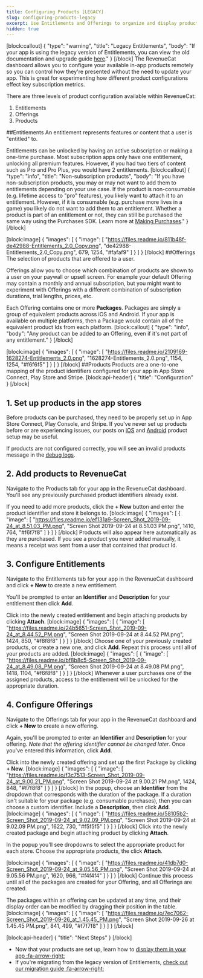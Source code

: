 ```yaml
---
title: Configuring Products [LEGACY]
slug: configuring-products-legacy
excerpt: Use Entitlements and Offerings to organize and display products
hidden: true
---
```

[block:callout]
{
  "type": "warning",
  "title": "Legacy Entitlements",
  "body": "If your app is using the legacy version of Entitlements, you can view the old documentation and upgrade guide [here](doc:legacy-entitlements)."
}
[/block]
The RevenueCat dashboard allows you to configure your available in-app products remotely so you can control how they're presented without the need to update your app. This is great for experimenting how different product configurations effect key subscription metrics.

There are three levels of product configuration available within RevenueCat:
  1. Entitlements
  2. Offerings
  3. Products

##Entitlements
An entitlement represents features or content that a user is "entitled" to.

Entitlements can be unlocked by having an active subscription or making a one-time purchase. Most subscription apps only have one entitlement, unlocking all premium features. However, if you had two tiers of content such as Pro and Pro Plus, you would have 2 entitlements.
[block:callout]
{
  "type": "info",
  "title": "Non-subscription products",
  "body": "If you have non-subscription products, you may or may not want to add them to entitlements depending on your use case. If the product is non-consumable (e.g. lifetime access to \"pro\" features), you likely want to attach it to an entitlement. However, if it is consumable (e.g. purchase more lives in a game) you likely do not want to add them to an entitlement. Whether a product is part of an entitlement or not, they can still be purchased the same way using the Purchases SDK. Learn more at [Making Purchases](https://docs.revenuecat.com/docs/making-purchases)."
}
[/block]

[block:image]
{
  "images": [
    {
      "image": [
        "https://files.readme.io/811b48f-de42988-Entitlements_2.0_Copy.png",
        "de42988-Entitlements_2.0_Copy.png",
        679,
        1254,
        "#fafaf9"
      ]
    }
  ]
}
[/block]
##Offerings
The selection of products that are offered to a user.

Offerings allow you to choose which combination of products are shown to a user on your paywall or upsell screen. For example your default Offering may contain a monthly and annual subscription, but you might want to experiment with Offerings with a different combination of subscription durations, trial lengths, prices, etc.

Each Offering contains one or more **Packages**. Packages are simply a group of equivalent products across iOS and Android. If your app is available on multiple platforms, then a Package would contain all of the equivalent product Ids from each platform.
[block:callout]
{
  "type": "info",
  "body": "Any product can be added to an Offering, even if it's not part of any entitlement."
}
[/block]

[block:image]
{
  "images": [
    {
      "image": [
        "https://files.readme.io/2109169-1628274-Entitlements_2.0.png",
        "1628274-Entitlements_2.0.png",
        1154,
        1254,
        "#f6f6f5"
      ]
    }
  ]
}
[/block]
##Products
Products are a one-to-one mapping of the product identifiers configured for your app in App Store Connect, Play Store and Stripe. 
[block:api-header]
{
  "title": "Configuration"
}
[/block]
## 1. Set up products in the app stores
Before products can be purchased, they need to be properly set up in App Store Connect, Play Console, and Stripe. If you've never set up products before or are experiencing issues, our posts on [iOS](https://www.revenuecat.com/2018/10/11/configuring-in-app-products-is-hard) and [Android](https://www.revenuecat.com/2019/02/22/from-zero-to_android-subscriptions-configuration) product setup may be useful. 

If products are not configured correctly, you will see an invalid products message in the [debug logs](doc:debugging).

## 2. Add products to RevenueCat
Navigate to the Products tab for your app in the RevenueCat dashboard. You'll see any previously purchased product identifiers already exist. 

If you need to add more products, click the **+ New** button and enter the product identifier and store it belongs to.
[block:image]
{
  "images": [
    {
      "image": [
        "https://files.readme.io/ef131a9-Screen_Shot_2019-09-24_at_8.51.03_PM.png",
        "Screen Shot 2019-09-24 at 8.51.03 PM.png",
        1410,
        764,
        "#f6f7f8"
      ]
    }
  ]
}
[/block]
Products will also appear here automatically as they are purchased. If you see a product you never added manually, it means a receipt was sent from a user that contained that product Id.

## 3. Configure Entitlements
Navigate to the Entitlements tab for your app in the RevenueCat dashboard and click **+ New** to create a new entitlement. 

You'll be prompted to enter an **Identifier** and **Description** for your entitlement then click **Add**.

Click into the newly created entitlement and begin attaching products by clicking **Attach**.
[block:image]
{
  "images": [
    {
      "image": [
        "https://files.readme.io/24b5651-Screen_Shot_2019-09-24_at_8.44.52_PM.png",
        "Screen Shot 2019-09-24 at 8.44.52 PM.png",
        1424,
        850,
        "#f8f8f8"
      ]
    }
  ]
}
[/block]
Choose one of your previously created products, or create a new one, and click **Add**. Repeat this process until all of your products are added.
[block:image]
{
  "images": [
    {
      "image": [
        "https://files.readme.io/bf8b8c5-Screen_Shot_2019-09-24_at_8.49.08_PM.png",
        "Screen Shot 2019-09-24 at 8.49.08 PM.png",
        1418,
        1104,
        "#f6f8f8"
      ]
    }
  ]
}
[/block]
Whenever a user purchases one of the assigned products, access to the entitlement will be unlocked for the appropriate duration.

## 4. Configure Offerings
Navigate to the Offerings tab for your app in the RevenueCat dashboard and click **+ New** to create a new offering. 

Again, you'll be prompted to enter an **Identifier** and **Description** for your offering. *Note that the offering identifier cannot be changed later*. Once you've entered this information, click **Add**.

Click into the newly created offering and set up the first Package by clicking **+ New**.
[block:image]
{
  "images": [
    {
      "image": [
        "https://files.readme.io/f3c7513-Screen_Shot_2019-09-24_at_9.00.21_PM.png",
        "Screen Shot 2019-09-24 at 9.00.21 PM.png",
        1424,
        848,
        "#f7f8f8"
      ]
    }
  ]
}
[/block]
In the popup, choose an **Identifier** from the dropdown that corresponds with the duration of the package. If a duration isn't suitable for your package (e.g. consumable purchases), then you can choose a custom identifier. Include a **Description**, then click **Add**.
[block:image]
{
  "images": [
    {
      "image": [
        "https://files.readme.io/58105b2-Screen_Shot_2019-09-24_at_9.02.09_PM.png",
        "Screen Shot 2019-09-24 at 9.02.09 PM.png",
        1622,
        730,
        "#f5f5f5"
      ]
    }
  ]
}
[/block]
Click into the newly created package and begin attaching product by clicking **Attach**. 

In the popup you'll see dropdowns to select the appropriate product for each store. Choose the appropriate products, the click **Attach**.

[block:image]
{
  "images": [
    {
      "image": [
        "https://files.readme.io/41db7d0-Screen_Shot_2019-09-24_at_9.05.56_PM.png",
        "Screen Shot 2019-09-24 at 9.05.56 PM.png",
        1620,
        966,
        "#f4f4f4"
      ]
    }
  ]
}
[/block]
Continue this process until all of the packages are created for your Offering, and all Offerings are created.

The packages within an offering can be updated at any time, and their display order can be modified by dragging their position in the table.
[block:image]
{
  "images": [
    {
      "image": [
        "https://files.readme.io/7ec7062-Screen_Shot_2019-09-26_at_1.45.45_PM.png",
        "Screen Shot 2019-09-26 at 1.45.45 PM.png",
        841,
        499,
        "#f7f7f8"
      ]
    }
  ]
}
[/block]

[block:api-header]
{
  "title": "Next Steps"
}
[/block]
* Now that your products are set up, learn how to [display them in your app :fa-arrow-right:](doc:displaying-products)
* If you're migrating from the legacy version of Entitlements, [check out our migration guide :fa-arrow-right:](doc:offerings-migration)